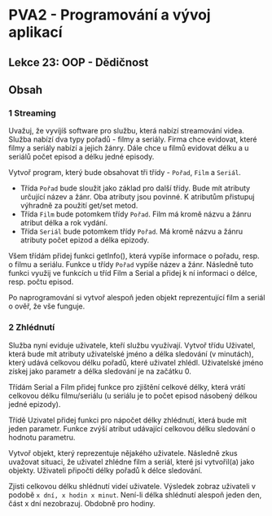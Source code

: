 # PVA2 - Programování a vývoj aplikací
## Lekce 23: OOP - Dědičnost

## Obsah

### 1 Streaming
Uvažuj, že vyvíjíš software pro službu, která nabízí streamování videa. Služba nabízí dva typy pořadů - filmy a seriály. Firma chce evidovat, které filmy a seriály nabízí a jejich žánry. Dále chce u filmů evidovat délku a u seriálů počet episod a délku jedné episody.

Vytvoř program, který bude obsahovat tři třídy - `Pořad`, `Film` a `Seriál`.
- Třída `Pořad` bude sloužit jako základ pro další třídy. Bude mít atributy určující název a žánr. Oba atributy jsou povinné. K atributům přistupuj výhradně za použití get/set metod.
- Třída `Film` bude potomkem třídy `Pořad`. Film má kromě názvu a žánru atribut délka a rok vydání.
- Třída `Seriál` bude potomkem třídy `Pořad`. Má kromě názvu a žánru atributy počet epizod a délka epizody.

Všem třídám přidej funkci getInfo(), která vypíše informace o pořadu, resp. o filmu a seriálu. Funkce u třídy `Pořad` vypíše název a žánr. Následně tuto funkci využij ve funkcích u tříd Film a Serial a přidej k ní informaci o délce, resp. počtu episod.

Po naprogramování si vytvoř alespoň jeden objekt reprezentující film a seriál o ověř, že vše funguje.


### 2 Zhlédnutí
Služba nyní eviduje uživatele, kteří službu využívají. Vytvoř třídu Uživatel, která bude mít atributy uživatelské jméno a délka sledování (v minutách), který udává celkovou délku pořadů, které uživatel zhlédl. Uživatelské jméno získej jako parametr a délka sledování je na začátku 0.

Třídám Serial a Film přidej funkce pro zjištění celkové délky, která vrátí celkovou délku filmu/seriálu (u seriálu je to počet episod násobený délkou jedné epizody).

Třídě Uzivatel přidej funkci pro nápočet délky zhlédnutí, která bude mít jeden parametr. Funkce zvýší atribut udávající celkovou délku sledování o hodnotu parametru.

Vytvoř objekt, který reprezentuje nějakého uživatele. Následně zkus uvažovat situaci, že uživatel zhlédne film a seriál, které jsi vytvořil(a) jako objekty. Uživateli připočti délky pořadů k délce sledování. 

Zjisti celkovou délku shlédnutí videí uživatele. Výsledek zobraz uživateli v podobě `x dní, x hodin x minut`. Není-li délka shlédnutí alespoň jeden den, část x dní nezobrazuj. Obdobně pro hodiny.
